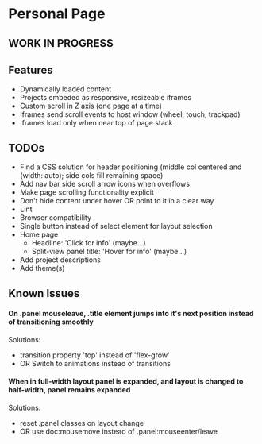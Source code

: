 # Personal Page

## WORK IN PROGRESS

## Features

- Dynamically loaded content
- Projects embeded as responsive, resizeable iframes
- Custom scroll in Z axis (one page at a time)
- Iframes send scroll events to host window (wheel, touch, trackpad)
- Iframes load only when near top of page stack

## TODOs

- Find a CSS solution for header positioning (middle col centered and (width: auto); side cols fill remaining space)
- Add nav bar side scroll arrow icons when overflows
- Make page scrolling functionality explicit
- Don't hide content under hover OR point to it in a clear way
- Lint
- Browser compatibility
- Single button instead of select element for layout selection
- Home page
  - Headline: 'Click for info' (maybe...)
  - Split-view panel title: 'Hover for info' (maybe...)
- Add project descriptions
- Add theme(s)

## Known Issues

#### On .panel mouseleave, .title element jumps into it's next position instead of transitioning smoothly

Solutions:

- transition property 'top' instead of 'flex-grow'
- OR Switch to animations instead of transitions

#### When in full-width layout panel is expanded, and layout is changed to half-width, panel remains expanded

Solutions:

- reset .panel classes on layout change
- OR use doc:mousemove instead of .panel:mouseenter/leave
